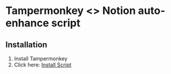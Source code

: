 # Tampermonkey <> Notion auto-enhance script

 ## Installation
  1. Install Tampermonkey
  2. Click here: [Install Script](https://raw.githubusercontent.com/darkhorsekelly/notion-tampermonkey/main/notion-auto-enhance.js)
